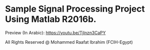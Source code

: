 # Sample Signal Processing Project Using Matlab R2016b.
  
Preview (In Arabic): https://youtu.be/TjInzn3CaPY  
  
All Rights Reserved @ Mohammed Raafat Ibrahim (FCIH-Egypt)  
